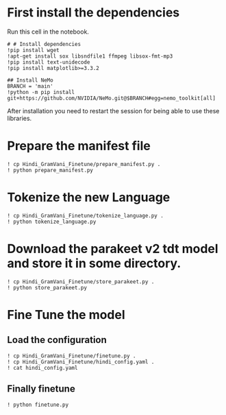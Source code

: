 # First install the dependencies

Run this cell in the notebook.
```
# # Install dependencies
!pip install wget
!apt-get install sox libsndfile1 ffmpeg libsox-fmt-mp3
!pip install text-unidecode
!pip install matplotlib>=3.3.2

## Install NeMo
BRANCH = 'main'
!python -m pip install git+https://github.com/NVIDIA/NeMo.git@$BRANCH#egg=nemo_toolkit[all]
```

After installation you need to restart the session for being able to use these libraries.

# Prepare the manifest file 

```
! cp Hindi_GramVani_Finetune/prepare_manifest.py .
! python prepare_manifest.py
```

# Tokenize the new Language
```
! cp Hindi_GramVani_Finetune/tokenize_language.py .
! python tokenize_language.py
```

# Download the parakeet v2 tdt  model and store it in some directory.
```
! cp Hindi_GramVani_Finetune/store_parakeet.py .
! python store_parakeet.py
```

# Fine Tune the model 

## Load the configuration
```
! cp Hindi_GramVani_Finetune/finetune.py .
! cp Hindi_GramVani_Finetune/hindi_config.yaml .
! cat hindi_config.yaml
```

## Finally finetune 
```
! python finetune.py
```